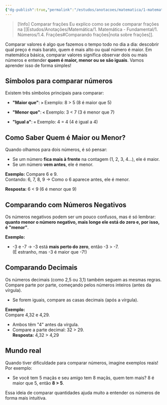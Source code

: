 ```yaml
---
{"dg-publish":true,"permalink":"/estudos/anotacoes/matematica/1-matematica-fundamental/1-numeros/1-3-comparando-valores/","updated":"2025-03-11T00:59:15.678-03:00"}
---
```


> [!info] Comparar frações
> Eu explico como se pode comparar frações na [[Estudos/Anotações/Matemática/1. Matemática - Fundamental/1. Números/1.4. Frações#Comparando frações\|nota sobre frações]].

Comparar valores é algo que fazemos o tempo todo no dia a dia: descobrir qual preço é mais barato, quem é mais alto ou qual número é maior. Em matemática básica, comparar valores significa observar dois ou mais números e entender **quem é maior, menor ou se são iguais**. Vamos aprender isso de forma simples!

## Símbolos para comparar números

Existem três símbolos principais para comparar:

- **"Maior que"**: **`>`** 
	Exemplo: 8 > 5 (8 é maior que 5)

- **"Menor que"**: **`<`** 
	Exemplo: 3 < 7 (3 é menor que 7)

- **"Igual a"**: **`=`** 
	Exemplo: 4 = 4 (4 é igual a 4)

## Como Saber Quem é Maior ou Menor?

Quando olhamos para dois números, é só pensar:  

- Se um número **fica mais à frente** na contagem (1, 2, 3, 4...), ele é maior.
- Se um número **vem antes**, ele é menor.

**Exemplo:** Compare 6 e 9.  
Contando: 6, 7, 8, 9 → Como o 6 aparece antes, ele é menor.  

**Resposta:** 6 < 9 (6 é menor que 9)

## Comparando com Números Negativos

Os números negativos podem ser um pouco confusos, mas é só lembrar: **quanto menor o número negativo, mais longe ele está do zero e, por isso, é "menor"**.

**Exemplo:**  
- -3 e -7 → -3 está **mais perto do zero**, então -3 > -7.  
(É estranho, mas -3 é maior que -7!)

## Comparando Decimais

Os números decimais (como 2,5 ou 3,1) também seguem as mesmas regras. Compare parte por parte, começando pelos números inteiros (antes da vírgula).  
- Se forem iguais, compare as casas decimais (após a vírgula).

**Exemplo:**  
Compare 4,32 e 4,29.  
- Ambos têm "4" antes da vírgula.
- Compare a parte decimal: 32 > 29.  
**Resposta:** 4,32 > 4,29

## Mundo real

Quando tiver dificuldade para comparar números, imagine exemplos reais! Por exemplo:  
- Se você tem 5 maçãs e seu amigo tem 8 maçãs, quem tem mais? 8 é maior que 5, então **8 > 5**.  

Essa ideia de comparar quantidades ajuda muito a entender os números de forma mais intuitiva.

